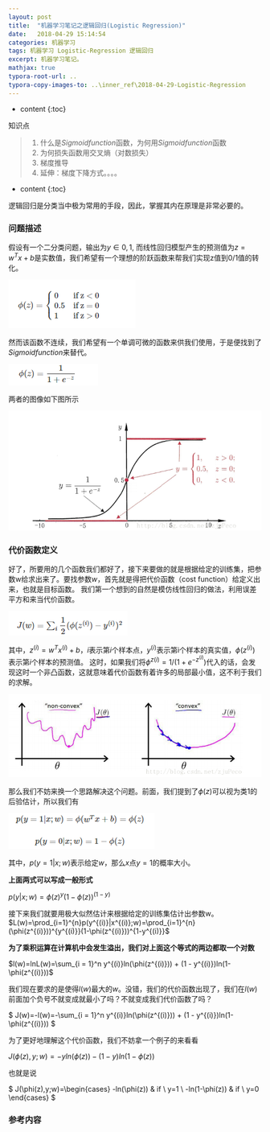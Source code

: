 ```yaml
---
layout: post
title:  "机器学习笔记之逻辑回归(Logistic Regression)"
date:   2018-04-29 15:14:54
categories: 机器学习
tags: 机器学习 Logistic-Regression 逻辑回归
excerpt: 机器学习笔记。
mathjax: true
typora-root-url: ..
typora-copy-images-to: ..\inner_ref\2018-04-29-Logistic-Regression
---
```


* content {:toc}

知识点

> 1. 什么是$Sigmoid function$函数，为何用$Sigmoid function$函数
> 2. 为何损失函数用交叉熵（对数损失）
> 3. 梯度推导
> 4. 延伸：梯度下降方式。。。。

* content
{:toc}



逻辑回归是分类当中极为常用的手段，因此，掌握其内在原理是非常必要的。

### 问题描述

假设有一个二分类问题，输出为$y∈{0,1}​$, 而线性回归模型产生的预测值为$z=w^Tx+b​$是实数值，我们希望有一个理想的阶跃函数来帮我们实现z值到0/1值的转化。 

![x](/inner_ref/2018-04-29-Logistic-Regression/1525011538497.png)

然而该函数不连续，我们希望有一个单调可微的函数来供我们使用，于是便找到了$Sigmoid function$来替代。

![1525011628555](/inner_ref/2018-04-29-Logistic-Regression/1525011628555.png)

两者的图像如下图所示

![1525011650982](/inner_ref/2018-04-29-Logistic-Regression/1525011650982.png)

### 代价函数定义

好了，所要用的几个函数我们都好了，接下来要做的就是根据给定的训练集，把参数w给求出来了。要找参数$w$，首先就是得把代价函数（cost function）给定义出来，也就是目标函数。 我们第一个想到的自然是模仿线性回归的做法，利用误差平方和来当代价函数。

![1525012311068](/inner_ref/2018-04-29-Logistic-Regression/1525012311068.png)

其中，$z^(i)=w^Tx^{(i)}+b$，$i$表示第$i$个样本点，$y^{(i)}$表示第i个样本的真实值，$ϕ(z^{(i)})$表示第$i$个样本的预测值。 
这时，如果我们将$ϕ^{z(i)}=1/(1+e^{−z^{(i)}})$代入的话，会发现这时一个非凸函数，这就意味着代价函数有着许多的局部最小值，这不利于我们的求解。 

![1525012552185](/inner_ref/2018-04-29-Logistic-Regression/1525012552185.png)

那么我们不妨来换一个思路解决这个问题。前面，我们提到了$ϕ(z)$可以视为类1的后验估计，所以我们有 

![1525012602474](/inner_ref/2018-04-29-Logistic-Regression/1525012602474.png)

其中，$p(y=1|x;w)$表示给定$w$，那么$x$点$y=1$的概率大小。

**上面两式可以写成一般形式** 

 $p(y|x;w)=\phi(z)^{y}(1 - \phi(z))^{(1-y)}$

 接下来我们就要用极大似然估计来根据给定的训练集估计出参数w。  $L(w)=\prod_{i=1}^{n}p(y^{(i)}|x^{(i)};w)=\prod_{i=1}^{n}(\phi(z^{(i)}))^{y^{(i)}}(1-\phi(z^{(i)}))^{1-y^{(i)}}$

**为了乘积运算在计算机中会发生溢出，我们对上面这个等式的两边都取一个对数**  

$l(w)=lnL(w)=\sum_{i = 1}^n y^{(i)}ln(\phi(z^{(i)})) + (1 - y^{(i)})ln(1-\phi(z^{(i)}))$

我们现在要求的是使得$l(w)$最大的$w$。没错，我们的代价函数出现了，我们在$l(w)$前面加个负号不就变成就最小了吗？不就变成我们代价函数了吗？ 

$ J(w)=-l(w)=-\sum_{i = 1}^n y^{(i)}ln(\phi(z^{(i)})) + (1 - y^{(i)})ln(1-\phi(z^{(i)})) $

为了更好地理解这个代价函数，我们不妨拿一个例子的来看看

$J(\phi(z),y;w)=-yln(\phi(z))-(1-y)ln(1-\phi(z))$

也就是说

$ J(\phi(z),y;w)=\begin{cases} -ln(\phi(z)) & if \ y=1 \\ -ln(1-\phi(z)) & if \ y=0 \end{cases} $

### 参考内容

[1]: https://blog.csdn.net/zjuPeco/article/details/77165974
